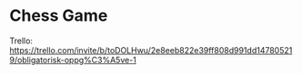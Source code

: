 # Chess Game


Trello:
https://trello.com/invite/b/toDOLHwu/2e8eeb822e39ff808d991dd147805219/obligatorisk-oppg%C3%A5ve-1
